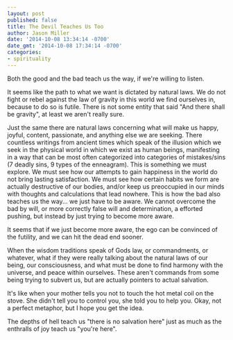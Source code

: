 ```yaml
---
layout: post
published: false
title: The Devil Teaches Us Too
author: Jason Miller
date: '2014-10-08 13:34:14 -0700'
date_gmt: '2014-10-08 17:34:14 -0700'
categories:
- spirituality
---
```

Both the good and the bad teach us the way, if we're willing to listen.

It seems like the path to what we want is dictated by natural laws. We do not
fight or rebel against the law of gravity in this world we find ourselves in,
because to do so is futile. There is not some entity that said "And there shall
be gravity", at least we aren't really sure.

Just the same there are natural laws concerning what will make us happy, joyful,
content, passionate, and anything else we are seeking. There countless writings
from ancient times which speak of the illusion which we seek in the physical
world in which we exist as human beings, manifesting in a way that can be most
often categorized into categories of mistakes/sins (7 deadly sins, 9 types of
the enneagram). This is something we must explore. We must see how our attempts
to gain happiness in the world do not bring lasting satisfaction. We must see
how certain habits we form are actually destructive of our bodies, and/or keep
us preoccupied in our minds with thoughts and calculations that lead nowhere.
This is how the bad also teaches us the way... we just have to be aware. We
cannot overcome the bad by will, or more correctly false will and determination,
a efforted pushing, but instead by just trying to become more aware.

It seems that if we just become more aware, the ego can be convinced of the
futility, and we can hit the dead end sooner.

When the wisdom traditions speak of Gods law, or commandments, or whatever, what
if they were really talking about the natural laws of our being, our
consciousness, and what must be done to find harmony with the universe, and
peace within ourselves. These aren't commands from some being trying to subvert
us, but are actually pointers to actual salvation.

It's like when your mother tells you not to touch the hot metal coil on the
stove. She didn't tell you to control you, she told you to help you. Okay, not a
perfect metaphor, but I hope you get the idea.

The depths of hell teach us "there is no salvation here" just as much as the
enthralls of joy teach us "you're here".
